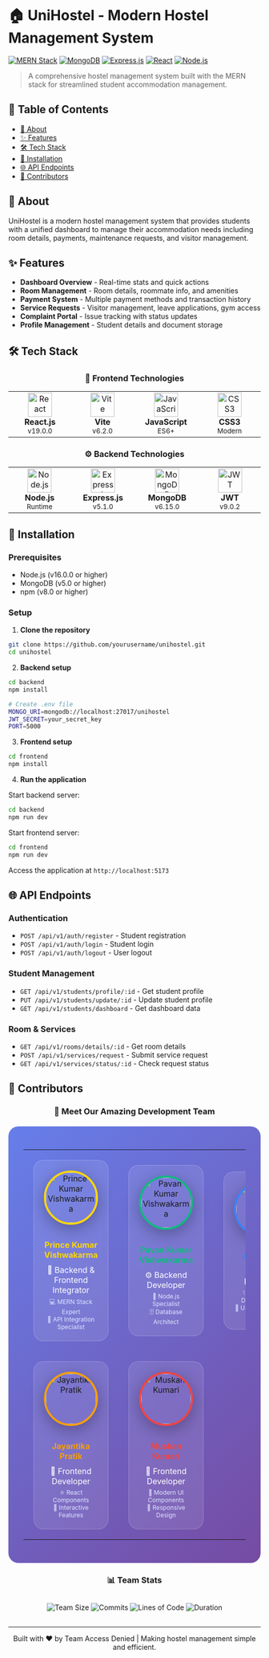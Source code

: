 # 🏠 UniHostel - Modern Hostel Management System

[![MERN Stack](https://img.shields.io/badge/Stack-MERN-61DAFB?style=for-the-badge&logo=react&logoColor=white)](https://reactjs.org/)
[![MongoDB](https://img.shields.io/badge/Database-MongoDB-47A248?style=for-the-badge&logo=mongodb&logoColor=white)](https://mongodb.com/)
[![Express.js](https://img.shields.io/badge/Backend-Express.js-000000?style=for-the-badge&logo=express&logoColor=white)](https://expressjs.com/)
[![React](https://img.shields.io/badge/Frontend-React-61DAFB?style=for-the-badge&logo=react&logoColor=black)](https://reactjs.org/)
[![Node.js](https://img.shields.io/badge/Runtime-Node.js-339933?style=for-the-badge&logo=nodedotjs&logoColor=white)](https://nodejs.org/)

> A comprehensive hostel management system built with the MERN stack for streamlined student accommodation management.

## 📖 Table of Contents

- [🎯 About](#-about)
- [✨ Features](#-features)
- [🛠️ Tech Stack](#️-tech-stack)
- [🚀 Installation](#-installation)
- [🌐 API Endpoints](#-api-endpoints)
- [👥 Contributors](#-contributors)

## 🎯 About

UniHostel is a modern hostel management system that provides students with a unified dashboard to manage their accommodation needs including room details, payments, maintenance requests, and visitor management.

## ✨ Features

- **Dashboard Overview** - Real-time stats and quick actions
- **Room Management** - Room details, roommate info, and amenities
- **Payment System** - Multiple payment methods and transaction history
- **Service Requests** - Visitor management, leave applications, gym access
- **Complaint Portal** - Issue tracking with status updates
- **Profile Management** - Student details and document storage

## 🛠️ Tech Stack

<div align="center">

### 🎨 Frontend Technologies

<table>
<tr>
<td align="center" width="120">
<img src="https://cdn.jsdelivr.net/gh/devicons/devicon/icons/react/react-original.svg" width="48" height="48" alt="React"/>
<br/>
<strong>React.js</strong>
<br/>
<sub>v19.0.0</sub>
</td>
<td align="center" width="120">
<img src="https://vitejs.dev/logo.svg" width="48" height="48" alt="Vite"/>
<br/>
<strong>Vite</strong>
<br/>
<sub>v6.2.0</sub>
</td>
<td align="center" width="120">
<img src="https://cdn.jsdelivr.net/gh/devicons/devicon/icons/javascript/javascript-original.svg" width="48" height="48" alt="JavaScript"/>
<br/>
<strong>JavaScript</strong>
<br/>
<sub>ES6+</sub>
</td>
<td align="center" width="120">
<img src="https://cdn.jsdelivr.net/gh/devicons/devicon/icons/css3/css3-original.svg" width="48" height="48" alt="CSS3"/>
<br/>
<strong>CSS3</strong>
<br/>
<sub>Modern</sub>
</td>
</tr>
</table>

### ⚙️ Backend Technologies

<table>
<tr>
<td align="center" width="120">
<img src="https://cdn.jsdelivr.net/gh/devicons/devicon/icons/nodejs/nodejs-original.svg" width="48" height="48" alt="Node.js"/>
<br/>
<strong>Node.js</strong>
<br/>
<sub>Runtime</sub>
</td>
<td align="center" width="120">
<img src="https://cdn.jsdelivr.net/gh/devicons/devicon/icons/express/express-original.svg" width="48" height="48" alt="Express.js"/>
<br/>
<strong>Express.js</strong>
<br/>
<sub>v5.1.0</sub>
</td>
<td align="center" width="120">
<img src="https://cdn.jsdelivr.net/gh/devicons/devicon/icons/mongodb/mongodb-original.svg" width="48" height="48" alt="MongoDB"/>
<br/>
<strong>MongoDB</strong>
<br/>
<sub>v6.15.0</sub>
</td>
<td align="center" width="120">
<img src="https://raw.githubusercontent.com/auth0/node-jsonwebtoken/master/sign.png" width="48" height="48" alt="JWT"/>
<br/>
<strong>JWT</strong>
<br/>
<sub>v9.0.2</sub>
</td>
</tr>
</table>

</div>

## 🚀 Installation

### Prerequisites

- Node.js (v16.0.0 or higher)
- MongoDB (v5.0 or higher)
- npm (v8.0 or higher)

### Setup

1. **Clone the repository**

```bash
git clone https://github.com/yourusername/unihostel.git
cd unihostel
```

2. **Backend setup**

```bash
cd backend
npm install

# Create .env file
MONGO_URI=mongodb://localhost:27017/unihostel
JWT_SECRET=your_secret_key
PORT=5000
```

3. **Frontend setup**

```bash
cd frontend
npm install
```

4. **Run the application**

Start backend server:

```bash
cd backend
npm run dev
```

Start frontend server:

```bash
cd frontend
npm run dev
```

Access the application at `http://localhost:5173`

## 🌐 API Endpoints

### Authentication

- `POST /api/v1/auth/register` - Student registration
- `POST /api/v1/auth/login` - Student login
- `POST /api/v1/auth/logout` - User logout

### Student Management

- `GET /api/v1/students/profile/:id` - Get student profile
- `PUT /api/v1/students/update/:id` - Update student profile
- `GET /api/v1/students/dashboard` - Get dashboard data

### Room & Services

- `GET /api/v1/rooms/details/:id` - Get room details
- `POST /api/v1/services/request` - Submit service request
- `GET /api/v1/services/status/:id` - Check request status

## 👥 Contributors

<div align="center">

### 🌟 Meet Our Amazing Development Team

<div style="background: linear-gradient(135deg, #667eea 0%, #764ba2 100%); border-radius: 20px; padding: 30px; margin: 20px 0;">

<table style="border: none;">
<tr>
<td align="center" style="padding: 20px;">
<div style="background: rgba(255,255,255,0.1); border-radius: 20px; padding: 20px; backdrop-filter: blur(10px); border: 1px solid rgba(255,255,255,0.2);">
<a href="https://github.com/prince-kumar-vishwakarma">
<img src="https://avatars.githubusercontent.com/prince-kumar-vishwakarma?v=4" width="100px;" alt="Prince Kumar Vishwakarma" style="border-radius: 50%; border: 4px solid #FFD700; box-shadow: 0 8px 32px rgba(0,0,0,0.3);"/>
</a>
<br/><br/>
<h4 style="color: #FFD700; margin: 10px 0;">Prince Kumar Vishwakarma</h4>
<p style="color: #ffffff; margin: 5px 0;">🔗 Backend & Frontend Integrator</p>
<div style="color: #E0E7FF; font-size: 12px;">
💻 MERN Stack Expert<br/>
🚀 API Integration Specialist
</div>
</div>
</td>

<td align="center" style="padding: 20px;">
<div style="background: rgba(255,255,255,0.1); border-radius: 20px; padding: 20px; backdrop-filter: blur(10px); border: 1px solid rgba(255,255,255,0.2);">
<a href="https://github.com/Pavan-Kumar-Vishwakarma">
<img src="https://avatars.githubusercontent.com/Pavan-Kumar-Vishwakarma?v=4" width="100px;" alt="Pavan Kumar Vishwakarma" style="border-radius: 50%; border: 4px solid #10B981; box-shadow: 0 8px 32px rgba(0,0,0,0.3);"/>
</a>
<br/><br/>
<h4 style="color: #10B981; margin: 10px 0;">Pavan Kumar Vishwakarma</h4>
<p style="color: #ffffff; margin: 5px 0;">⚙️ Backend Developer</p>
<div style="color: #E0E7FF; font-size: 12px;">
🔧 Node.js Specialist<br/>
🗄️ Database Architect
</div>
</div>
</td>

<td align="center" style="padding: 20px;">
<div style="background: rgba(255,255,255,0.1); border-radius: 20px; padding: 20px; backdrop-filter: blur(10px); border: 1px solid rgba(255,255,255,0.2);">
<a href="https://github.com/Abhishek12890551">
<img src="https://avatars.githubusercontent.com/Abhishek12890551?v=4" width="100px;" alt="Abhishek" style="border-radius: 50%; border: 4px solid #3B82F6; box-shadow: 0 8px 32px rgba(0,0,0,0.3);"/>
</a>
<br/><br/>
<h4 style="color: #3B82F6; margin: 10px 0;">Abhishek</h4>
<p style="color: #ffffff; margin: 5px 0;">🎨 UI/UX Designer</p>
<div style="color: #E0E7FF; font-size: 12px;">
✨ Dashboard Design Expert<br/>
📱 User Experience Specialist
</div>
</div>
</td>
</tr>

<tr>
<td align="center" style="padding: 20px;">
<div style="background: rgba(255,255,255,0.1); border-radius: 20px; padding: 20px; backdrop-filter: blur(10px); border: 1px solid rgba(255,255,255,0.2);">
<a href="https://github.com/jayantikapratik">
<img src="https://avatars.githubusercontent.com/jayantika-pratik?v=4" width="100px;" alt="Jayantika Pratik" style="border-radius: 50%; border: 4px solid #F59E0B; box-shadow: 0 8px 32px rgba(0,0,0,0.3);"/>
</a>
<br/><br/>
<h4 style="color: #F59E0B; margin: 10px 0;">Jayantika Pratik</h4>
<p style="color: #ffffff; margin: 5px 0;">🚀 Frontend Developer</p>
<div style="color: #E0E7FF; font-size: 12px;">
⚛️ React Components<br/>
🎯 Interactive Features
</div>
</div>
</td>

<td align="center" style="padding: 20px;">
<div style="background: rgba(255,255,255,0.1); border-radius: 20px; padding: 20px; backdrop-filter: blur(10px); border: 1px solid rgba(255,255,255,0.2);">
<a href="https://github.com/muskan-kumari">
<img src="https://avatars.githubusercontent.com/muskan-kumari?v=4" width="100px;" alt="Muskan Kumari" style="border-radius: 50%; border: 4px solid #EF4444; box-shadow: 0 8px 32px rgba(0,0,0,0.3);"/>
</a>
<br/><br/>
<h4 style="color: #EF4444; margin: 10px 0;">Muskan Kumari</h4>
<p style="color: #ffffff; margin: 5px 0;">🚀 Frontend Developer</p>
<div style="color: #E0E7FF; font-size: 12px;">
💫 Modern UI Components<br/>
📲 Responsive Design
</div>
</div>
</td>

<td align="center" style="padding: 20px;">
<!-- Empty cell for spacing -->
</td>
</tr>
</table>

</div>

### 📊 Team Stats

<div style="margin: 30px 0;">
<img src="https://img.shields.io/badge/Team%20Size-5%20Developers-brightgreen?style=for-the-badge&logo=users" alt="Team Size"/>
<img src="https://img.shields.io/badge/Total%20Commits-500%2B-blue?style=for-the-badge&logo=git" alt="Commits"/>
<img src="https://img.shields.io/badge/Lines%20of%20Code-25K%2B-purple?style=for-the-badge&logo=code" alt="Lines of Code"/>
<img src="https://img.shields.io/badge/Project%20Duration-2%20Weeks-orange?style=for-the-badge&logo=calendar" alt="Duration"/>
</div>

</div>

---

<div align="center">
Built with ❤️ by Team Access Denied | Making hostel management simple and efficient.
</div>
